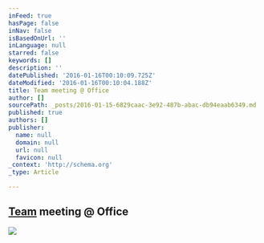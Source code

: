 ```yaml
---
inFeed: true
hasPage: false
inNav: false
isBasedOnUrl: ''
inLanguage: null
starred: false
keywords: []
description: ''
datePublished: '2016-01-16T00:10:09.725Z'
dateModified: '2016-01-16T00:10:04.188Z'
title: Team meeting @ Office
author: []
sourcePath: _posts/2016-01-15-6829caac-3e92-487b-abac-db94eaab6349.md
published: true
authors: []
publisher:
  name: null
  domain: null
  url: null
  favicon: null
_context: 'http://schema.org'
_type: Article

---
```

## [Team][0] meeting @ Office
![](https://the-grid-user-content.s3-us-west-2.amazonaws.com/74ad95aa-5cba-4c05-92e9-de7515f45043.png)

[0]: null